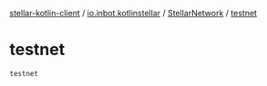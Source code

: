 [stellar-kotlin-client](../../index.md) / [io.inbot.kotlinstellar](../index.md) / [StellarNetwork](index.md) / [testnet](./testnet.md)

# testnet

`testnet`